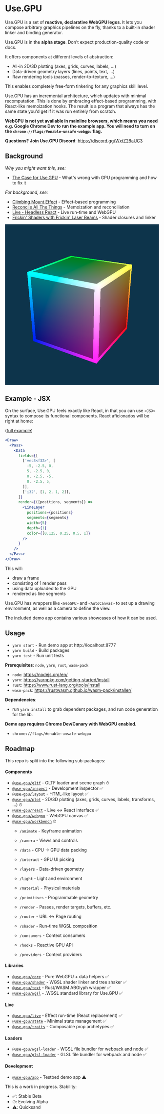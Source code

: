 # Use.GPU

Use.GPU is a set of **reactive, declarative WebGPU legos**. It lets you compose arbitrary graphics pipelines on the fly, thanks to a built-in shader linker and binding generator.

Use.GPU is in the **alpha stage**. Don't expect production-quality code or docs.

It offers components at different levels of abstraction:
- All-in 2D/3D plotting (axes, grids, curves, labels, ...)
- Data-driven geometry layers (lines, points, text, ...)
- Raw rendering tools (passes, render-to-texture, ...)

This enables completely free-form tinkering for any graphics skill level.

Use.GPU has an incremental architecture, which updates with minimal recomputation. This is done by embracing effect-based programming, with React-like memoization hooks. The result is a program that always has the same state you'd get if it was run entirely from scratch.

**WebGPU is not yet available in mainline browsers, which means you need e.g. Google Chrome Dev to run the example app. You will need to turn on the `chrome://flags/#enable-unsafe-webgpu` flag.**

**Questions? Join Use.GPU Discord**: https://discord.gg/WxtZ28aUC3

## Background

_Why you might want this, see:_
 - [The Case for Use.GPU](https://acko.net/blog/the-case-for-use-gpu/) - What's wrong with GPU programming and how to fix it

_For background, see:_
 - [Climbing Mount Effect](https://acko.net/blog/climbing-mt-effect/) - Effect-based programming
 - [Reconcile All The Things](https://acko.net/blog/reconcile-all-the-things/) - Memoization and reconciliation
 - [Live - Headless React](https://acko.net/blog/live-headless-react/) - Live run-time and WebGPU
 - [Frickin' Shaders with Frickin' Laser Beams](https://acko.net/blog/frickin-shaders-with-frickin-laser-beams/) - Shader closures and linker

![public/cube.png](public/cube.png)

## Example - JSX

On the surface, Use.GPU feels exactly like React, in that you can use `<JSX>` syntax to compose its functional components. React aficionados will be right at home:

([full example](packages/app/src/pages/geometry/data.tsx))

```jsx
<Draw>
  <Pass>
    <Data
      fields={[
        ['vec3<f32>', [
          -5, -2.5, 0,
          5, -2.5, 0,
          0, -2.5, -5,
          0, -2.5, 5,
        ]],
        ['i32', [1, 2, 1, 2]],
      ]}
      render={([positions, segments]) =>
        <LineLayer
          positions={positions}
          segments={segments}
          width={5}
          depth={1}
          color={[0.125, 0.25, 0.5, 1]}
        />
      }
    />
  </Pass>
</Draw>
```

This will:
- draw a frame
- consisting of 1 render pass
- using data uploaded to the GPU
- rendered as line segments

Use.GPU has wrappers like `<WebGPU>` and `<AutoCanvas>` to set up a drawing environment, as well as a camera to define the view.

The included demo app contains various showcases of how it can be used.

## Usage

- `yarn start` - Run demo app at http://localhost:8777
- `yarn build` - Build packages
- `yarn test` - Run unit tests

**Prerequisites**: `node`, `yarn`, `rust`, `wasm-pack`

- `node`: https://nodejs.org/en/
- `yarn`: https://yarnpkg.com/getting-started/install
- `rust`: https://www.rust-lang.org/tools/install
- `wasm-pack`: https://rustwasm.github.io/wasm-pack/installer/

**Dependencies**: 
- run `yarn install` to grab dependent packages, and run code generation for the lib.

**Demo app requires Chrome Dev/Canary with WebGPU enabled.**
- `chrome://flags/#enable-unsafe-webgpu`

## Roadmap

This repo is split into the following sub-packages:

#### **Components**

- [`@use-gpu/gltf`](packages/gltf/README.md) - GLTF loader and scene graph ⏱
- [`@use-gpu/inspect`](packages/inspect/README.md) - Development inspector ✅
- [`@use-gpu/layout`](packages/layout/README.md) - HTML-like layout ✅
- [`@use-gpu/plot`](packages/plot/README.md) - 2D/3D plotting (axes, grids, curves, labels, transforms, …) ⏱
- [`@use-gpu/react`](packages/react/README.md) - Live ↔︎ React interface ✅
- [`@use-gpu/webgpu`](packages/webgpu/README.md) - WebGPU canvas ✅
- [`@use-gpu/workbench`](packages/workbench/README.md) ⏱
  - `/animate` - Keyframe animation
  - `/camera` - Views and controls
  - `/data` - CPU → GPU data packing
  - `/interact` - GPU UI picking
  - `/layers` - Data-driven geometry
  - `/light` - Light and environment
  - `/material` - Physical materials
  - `/primitives` - Programmable geometry
  - `/render` - Passes, render targets, buffers, etc.
  - `/router` - URL ↔︎ Page routing
  - `/shader` - Run-time WGSL composition

  - `/consumers` - Context consumers
  - `/hooks` - Reactive GPU API
  - `/providers` - Context providers

#### **Libraries**
- [`@use-gpu/core`](packages/core/README.md) - Pure WebGPU + data helpers ✅
- [`@use-gpu/shader`](packages/shader/README.md) - WGSL shader linker and tree shaker ✅
- [`@use-gpu/text`](packages/text/README.md) - Rust/WASM ABGlyph wrapper ✅
- [`@use-gpu/wgsl`](packages/wgsl/README.md) - .WGSL standard library for Use.GPU ✅

#### **Live**
- [`@use-gpu/live`](packages/live/README.md) - Effect run-time (React replacement) ✅
- [`@use-gpu/state`](packages/state/README.md) - Minimal state management ✅
- [`@use-gpu/traits`](packages/traits/README.md) - Composable prop archetypes ✅

#### **Loaders**
- [`@use-gpu/wgsl-loader`](packages/wgsl-loader/README.md) - WGSL file bundler for webpack and node ✅
- [`@use-gpu/glsl-loader`](packages/glsl-loader/README.md) - GLSL file bundler for webpack and node ✅

#### **Development**

- [`@use-gpu/app`](packages/app/README.md) - Testbed demo app ⚠️


This is a work in progress. Stability:
- ✅: Stable Beta
- ⏱: Evolving Alpha
- ⚠️: Quicksand


